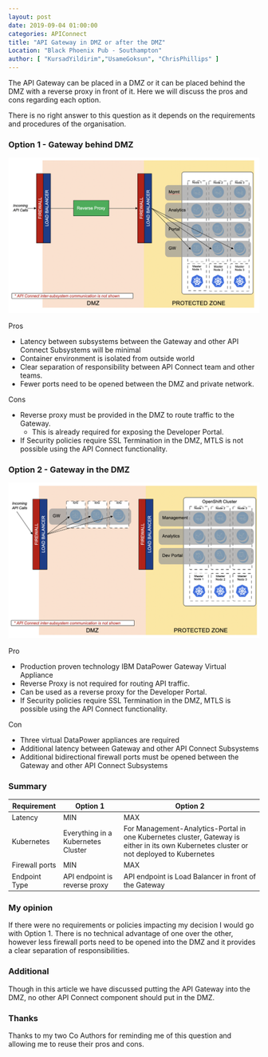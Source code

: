 ```yaml
---
layout: post
date: 2019-09-04 01:00:00
categories: APIConnect
title: "API Gateway in DMZ or after the DMZ"
Location: "Black Phoenix Pub - Southampton"
author: [ "KursadYildirim","UsameGoksun", "ChrisPhillips" ]
---
```


The API Gateway can be placed in a DMZ or it can be placed behind the DMZ with a reverse proxy in front of it. Here we will discuss the pros and cons regarding each option.

<!--more-->

There is no right answer to this question as it depends on the requirements and procedures of the organisation.

### Option 1 - Gateway behind DMZ
![](/images/gatewayloc-option1.png)

Pros

-   Latency between subsystems between the Gateway and other API Connect Subsystems will be minimal
-   Container environment is isolated from outside world
-   Clear separation of responsibility between API Connect team and other teams.
-   Fewer ports need to be opened between the DMZ and private network.


Cons

-   Reverse proxy must be provided in the DMZ to route traffic to the Gateway.
    -   This is already required for exposing the Developer Portal.
-   If Security policies require SSL Termination in the DMZ, MTLS is not possible using the API Connect functionality.

### Option 2 - Gateway in the DMZ
![](/images/gatewayloc-option2.png)

Pro

-   Production proven technology IBM DataPower Gateway Virtual Appliance
-   Reverse Proxy is not required for routing API traffic.
-   Can be used as a reverse proxy for the Developer Portal.
-    If Security policies require SSL Termination in the DMZ, MTLS is possible using the API Connect functionality.

Con

-   Three virtual DataPower appliances are required
-   Additional latency between Gateway and other API Connect Subsystems
-   Additional bidirectional firewall ports must be opened between the Gateway and other API Connect Subsystems

### Summary

| Requirement    | Option 1                           | Option 2                                                                                                                                 |
| -------------- | ---------------------------------- | ---------------------------------------------------------------------------------------------------------------------------------------- |
| Latency        | MIN                                | MAX                                                                                                                                      |
| Kubernetes     | Everything in a Kubernetes Cluster | For Management-Analytics-Portal in one Kubernetes cluster, Gateway is either in its own Kubernetes cluster or not deployed to Kubernetes |
| Firewall ports | MIN                                | MAX                                                                                                                                      |
| Endpoint Type  | API endpoint is reverse proxy      | API endpoint is Load Balancer in front of  the Gateway                                                                                   |  

### My opinion

If there were no requirements or policies impacting my decision I would go with Option 1. There is no technical advantage of one over the other, however less firewall ports need to be opened into the DMZ and it provides a clear separation of responsibilities.

### Additional

Though in this article we have discussed putting the API Gateway into the DMZ, no other API Connect component should put in the DMZ.

### Thanks

Thanks to my two Co Authors for reminding me of this question and allowing me to reuse their pros and cons.
